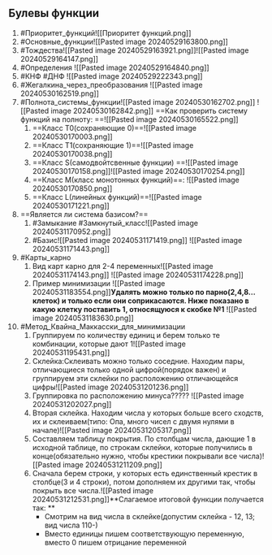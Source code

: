 ## Булевы функции
1. #Приоритет_функций![[Приоритет функций.png]]
2. #Основные_функции![[Pasted image 20240529163800.png]]
3. #Тождества![[Pasted image 20240529163921.png]]![[Pasted image 20240529164147.png]]
4. #Определения ![[Pasted image 20240529164840.png]]
5. #КНФ #ДНФ ![[Pasted image 20240529222343.png]]
6. #Жегалкина_через_преобразования ![[Pasted image 20240530162519.png]]
7. #Полнота_системы_функции![[Pasted image 20240530162702.png]] ![[Pasted image 20240530162842.png]] ==Как проверить систему функций на полноту: ==![[Pasted image 20240530165522.png]]  
	1. ==Класс Т0(сохраняющие 0)==![[Pasted image 20240530170003.png]] 
	2. ==Класс Т1(сохраняющие 1)==![[Pasted image 20240530170038.png]]
	3. ==Класс S(самодвойтсвенные функции) ==![[Pasted image 20240530170158.png]]![[Pasted image 20240530170254.png]]
	4. ==Класс M(класс монотонных функций)==: ![[Pasted image 20240530170850.png]]
	5. ==Класс L(линейных функций)==![[Pasted image 20240530171221.png]]
8. ==Является ли система базисом?== 
	1. #Замыкание #Замкнутый_класс![[Pasted image 20240531170952.png]]
	2. #Базис![[Pasted image 20240531171419.png]] ![[Pasted image 20240531171443.png]]
9. #Карты_карно 
	1. Вид карт карно для 2-4 переменных![[Pasted image 20240531174143.png]] ![[Pasted image 20240531174228.png]]
	2. Пример минимизации ![[Pasted image 20240531183554.png]]**Удалять можно только по парно(2,4,8... клеток) и только если они соприкасаются. Ниже показано в какую клетку поставить 1, относящуюся к скобке №1** ![[Pasted image 20240531183630.png]]
10. #Метод_Квайна_Маккасски_для_минимизации
	1. Группируем по количеству единиц и берем только те комбинации, которые дают 1![[Pasted image 20240531195431.png]]
	2. Склейка:Склеивать можно только соседние. Находим пары, отличающиеся только одной цифрой(порядок важен) и группируем эти склейки по расположению отличающейся цифры![[Pasted image 20240531201236.png]]
	3. Группировка по расположению минуса????? ![[Pasted image 20240531202027.png]]
	4. Вторая склейка. Находим числа у которых больше всего сходств, их и склеиваем(типо: Опа, много чисел с двумя нулями в начале)![[Pasted image 20240531205317.png]] 
	5. Составляем таблицу покрытия. По столбцам числа, дающие 1 в исходной таблице, по строкам склейки, которые получились в конце(обязательно нужно, чтобы крестики покрывали все числа)![[Pasted image 20240531211209.png]]
	6. Сначала берем строки, у которых есть единственный крестик в столбце(3 и 4 строки), потом дополняем их другими так, чтобы покрыть все числа.![[Pasted image 20240531212531.png]]**Слагаемое итоговой функции получается так: **
		- Смотрим на вид числа в склейке(допустим склейка - 12, 13; вид числа 110-)
		- Вместо единицы пишем соответствующую переменную, вместо 0 пишем отрицание переменной